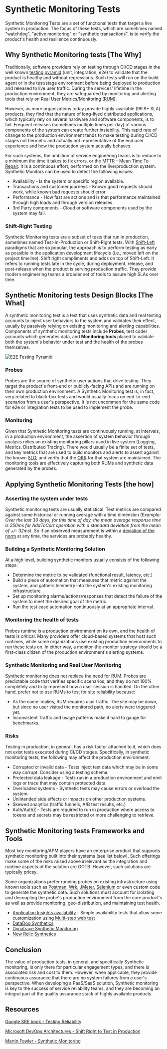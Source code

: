 # Synthetic Monitoring Tests

Synthetic Monitoring Tests are a set of functional tests that target a live system in production. The focus of these tests, which are sometimes named "watchdog", "active monitoring" or "synthetic transactions", is to verify the product's health and resilience continuously.

## Why Synthetic Monitoring tests [The Why]

Traditionally, software providers rely on testing through CI/CD stages in the well known [testing pyramid](https://martinfowler.com/bliki/TestPyramid.html) (unit, integration, e2e) to validate that the product is healthy and without regressions. Such tests will run on the build agent or in the test/stage environment before being deployed to production and released to live user traffic. During the services' lifetime in the production environment, they are safeguarded by monitoring and alerting tools that rely on Real User Metrics/Monitoring ([RUM](https://en.wikipedia.org/wiki/Real_user_monitoring)).

However, as more organizations today provide highly-available (99.9+ SLA) products, they find that the nature of long-lived distributed applications, which typically rely on several hardware and software components, is to fail. Frequent releases (sometimes multiple times per day) of various components of the system can create further instability. This rapid rate of change to the production environment tends to make testing during CI/CD stages not hermetic and actually not representative of the end user experience and how the production system actually behaves.

For such systems, the ambition of service engineering teams is to reduce to a minimum the time it takes to fix errors, or the [MTTR - Mean Time To Repair](https://en.wikipedia.org/wiki/Mean_time_to_repair). It is a continuous effort, performed on the live/production system. Synthetic Monitors can be used to detect the following issues:

* Availability - Is the system or specific region available.
* Transactions and customer journeys - Known good requests should work, while known bad requests should error.
* Performance - How fast are actions and is that performance maintained through high loads and through version releases.
* 3rd Party components - Cloud or software components used by the system may fail.

### Shift-Right Testing

Synthetic Monitoring tests are a subset of tests that run in production, sometimes named Test-in-Production or Shift-Right tests.
With [Shift-Left](https://en.wikipedia.org/wiki/Shift-left_testing) paradigms that are so popular, the approach is to perform testing as early as possible in the application development lifecycle (i.e., moved left on the project timeline).
Shift right compliments and adds on top of Shift-Left. It refers to running tests late in the cycle, during deployment, release, and post-release when the product is serving production traffic. They provide modern engineering teams a broader set of tools to assure high SLAs over time.

## Synthetic Monitoring tests Design Blocks [The What]

A synthetic monitoring test is a test that uses synthetic data and real testing accounts to inject user behaviors to the system and validates their effect, usually by passively relying on existing monitoring and alerting capabilities.
Components of synthetic monitoring tests include **Probes**, test code/ accounts which generates data, and **Monitoring tools** placed to validate both the system's behavior under test and the health of the probes themselves.

![E2E Testing Pyramid](./images/syntheticMonitoring.png)

### Probes

Probes are the source of synthetic user actions that drive testing. They target the product's front-end or publicly-facing APIs and are running on their own production environment.
A Synthetic Monitoring test is, in fact, very related to black-box tests and would usually focus on end-to-end scenarios from a user's perspective. It is not uncommon for the same code for e2e or integration tests to be used to implement the probe.

### Monitoring

Given that Synthetic Monitoring tests are continuously running, at intervals, in a production environment, the assertion of system behavior through analysis relies on existing monitoring pillars used in live system (Logging, Metrics, Distributed Tracing).
There would usually be a finite set of tests, and key metrics that are used to build monitors and alerts to assert against the known [SLO](https://en.wikipedia.org/wiki/Service-level_objective), and verify that the [OKR](https://en.wikipedia.org/wiki/OKR) for that system are maintained. The monitoring tools are effectively capturing both RUMs and synthetic data generated by the probes.

## Applying Synthetic Monitoring Tests [the how]

### Asserting the system under tests

Synthetic monitoring tests are usually statistical. Test metrics are compared against some historical or running average with a time dimension *(Example: Over the last 30 days, for this time of day, the mean average response time is 250ms for AddToCart operation with a standard deviation from the mean of +/- 32ms)*. So if an observed measurement is within a [deviation of the norm](https://en.wikipedia.org/wiki/Standard_deviation) at any time, the services are probably healthy.

### Building a Synthetic Monitoring Solution

At a high level, building synthetic monitors usually consists of the following steps:

* Determine the metric to be validated (functional result, latency, etc.)
* Build a piece of automation that measures that metric against the system, and gathers telemetry into the system's existing monitoring infrastructure.
* Set up monitoring alarms/actions/responses that detect the failure of the system to meet the desired goal of the metric.
* Run the test case automation continuously at an appropriate interval.

### Monitoring the health of tests

Probes runtime is a production environment on its own, and the health of tests is critical. Many providers offer cloud-based systems that host such runtimes, while some organizations use existing production environments to run these tests on. In either way, a monitor-the-monitor strategy should be a first-class citizen of the production environment's alerting systems.

### Synthetic Monitoring and Real User Monitoring

Synthetic monitoring does not replace the need for RUM. Probes are predictable code that verifies specific scenarios, and they do not 100% completely and truly represent how a user session is handled. On the other hand, prefer not to use RUMs to test for site reliability because:

* As the name implies, RUM requires user traffic. The site may be down, but since no user visited the monitored path, no alerts were triggered yet.
* Inconsistent Traffic and usage patterns make it hard to gauge for benchmarks.

### Risks

Testing in production, in general, has a risk factor attached to it, which does not exist tests executed during CI/CD stages. Specifically, in synthetic monitoring tests, the following may affect the production environment:

* Corrupted or invalid data - Tests inject test data which may be in some way corrupt. Consider using a testing schema.
* Protected data leakage - Tests run in a production environment and emit logs or trace that may contain protected data.
* Overloaded systems - Synthetic tests may cause errors or overload the system.
* Unintended side effects or impacts on other production systems.
* Skewed analytics (traffic funnels, A/B test results, etc.)
* Auth/AuthZ - Tests are required to run in production where access to tokens and secrets may be restricted or more challenging to retrieve.

## Synthetic Monitoring tests Frameworks and Tools

Most key monitoring/APM players have an enterprise product that supports synthetic monitoring built into their systems (see list below). Such offerings make some of the risks raised above irrelevant as the integration and runtime aspects of the solution are OOTB. However, such solutions are typically pricey.

Some organizations prefer running probes on existing infrastructure using known tools such as [Postman](https://www.postman.com/), [Wrk](https://github.com/wg/wrk), [JMeter](https://jmeter.apache.org/), [Selenium](https://www.selenium.dev/) or even custom code to generate the synthetic data. Such solutions must account for isolating and decoupling the probe's production environment from the core product's as well as provide monitoring, geo-distribution, and maintaining test health.

* [Application Insights availability](https://docs.microsoft.com/en-us/azure/azure-monitor/app/monitor-web-app-availability) - Simple availability tests that allow some customization using [Multi-step web test](https://docs.microsoft.com/en-us/azure/azure-monitor/app/availability-multistep)
* [DataDog Synthetics](https://www.datadoghq.com/dg/apm/synthetics/api-test/)
* [Dynatrace Synthetic Monitoring](https://www.dynatrace.com/platform/synthetic-monitoring/)
* [New Relic Synthetics](https://newrelic.com/products/synthetics)

## Conclusion

The value of production tests, in general, and specifically Synthetic monitoring, is only there for particular engagement types, and there is associated risk and cost to them. However, when applicable, they provide continuous assurance that there are no system failures from a user's perspective.
When developing a PaaS/SaaS solution, Synthetic monitoring is key to the success of service reliability teams, and they are becoming an integral part of the quality assurance stack of highly available products.

## Resources

[Google SRE book - Testing Reliability](https://landing.google.com/sre/sre-book/chapters/testing-reliability/)

[Microsoft DevOps Architectures - Shift Right to Test in Production](https://docs.microsoft.com/en-us/azure/devops/learn/devops-at-microsoft/shift-right-test-production)

[Martin Fowler - Synthetic Monitoring](https://martinfowler.com/bliki/SyntheticMonitoring.html)
